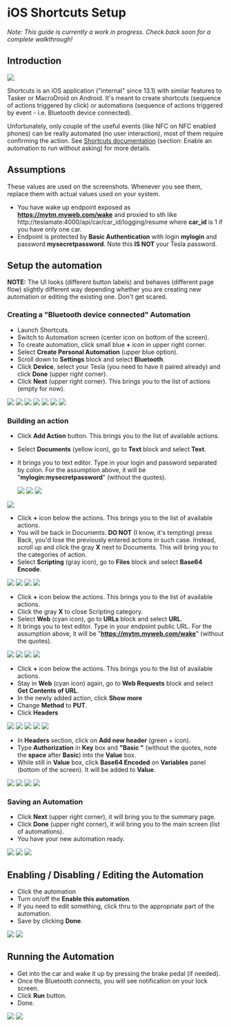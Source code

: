 # iOS Shortcuts Setup

*Note: This guide is currently a work in progress. Check back soon for a complete walkthrough!*

## Introduction

<img src="../images/shortcuts/icon.png" />

Shortcuts is an iOS application ("internal" since 13.1) with similar features to Tasker or MacroDroid on Android. It's meant to create shortcuts (sequence of actions triggered by click) or automations (sequence of actions triggered by event - i.e. Bluetooth device connected). 

Unfortunately, only couple of the useful events (like NFC on NFC enabled phones) can be really automated (no user interaction), most of them require confirming the action. See [Shortcuts documentation](https://support.apple.com/guide/shortcuts/enable-or-disable-a-personal-automation-apd602971e63/ios) (section: Enable an automation to run without asking) for more details.

## Assumptions

These values are used on the screenshots. Whenever you see them, replace them with actual values used on your system.
 * You have wake up endpoint exposed as **https://mytm.myweb.com/wake** and proxied to sth like http://teslamate:4000/api/car/car_id/logging/resume where **car_id** is 1 if you have only one car.
 * Endpoint is protected by **Basic Authentication** with login **mylogin** and password **mysecretpassword**. Note this **IS NOT** your Tesla password.

## Setup the automation

**NOTE:** The UI looks (different button labels) and behaves (different page flow) slightly different way depending whether you are creating new automation or editing the existing one. Don't get scared.

### Creating a "Bluetooth device connected" Automation

 * Launch Shortcuts. 
 * Switch to Automation screen (center icon on bottom of the screen).
 * To create automation, click small blue **+** icon in upper right corner.
 * Select **Create Personal Automation** (upper blue option).
 * Scroll down to **Settings** block and select **Bluetooth**.
 * Click **Device**, select your Tesla (you need to have it paired already) and click **Done** (upper right corner).
 * Click **Next** (upper right corner). This brings you to the list of actions (empty for now).

<img src="../images/shortcuts/create_00_home.png" /> <img src="../images/shortcuts/create_01_aut_home.png" /> <img src="../images/shortcuts/create_02_new_automation_type.png" />
<img src="../images/shortcuts/create_03_triggering_event.png" /> <img src="../images/shortcuts/create_04_bluetooth.png" /> <img src="../images/shortcuts/create_05_bluetooth_device.png" /> 
<img src="../images/shortcuts/create_06_bluetooth_selected.png" />


### Building an action

 * Click **Add Action** button. This brings you to the list of available actions.
 * Select **Documents** (yellow icon), go to **Text** block and select **Text**.
 * It brings you to text editor. Type in your login and password separated by colon. For the assumption above, it will be "**mylogin:mysecretpassword**" (without the quotes).
 
   <img src="../images/shortcuts/create_07_add_action.png" />    <img src="../images/shortcuts/create_08_action_categories.png" />    <img src="../images/shortcuts/create_09_docs_text.png" />
<img src="../images/shortcuts/create_10_text_edit.png" />

 * Click **+** icon below the actions. This brings you to the list of available actions.
 * You will be back in Documents. **DO NOT** (I know, it's tempting) press Back, you'd lose the previously entered actions in such case. Instead, scroll up and click the gray **X** next to Documents. This will bring you to the categories of action.
 * Select **Scripting** (gray icon), go to **Files** block and select **Base64 Encode**.

<img src="../images/shortcuts/create_11_text_edit_filled.png" /> <img src="../images/shortcuts/create_12_documents_close.png" /> <img src="../images/shortcuts/create_13_action_categories.png" />
<img src="../images/shortcuts/create_14_scripting_enc.png" />

 * Click **+** icon below the actions. This brings you to the list of available actions.
 * Click the gray **X** to close Scripting category.
 * Select **Web** (cyan icon), go to **URLs** block and select **URL**.
 * It brings you to text editor. Type in your endpoint public URL. For the assumption above, it will be "**https://mytm.myweb.com/wake**" (without the quotes).
 
<img src="../images/shortcuts/create_15_enc_added.png" /> <img src="../images/shortcuts/create_16_scripting_close.png" /> <img src="../images/shortcuts/create_17_action_categories.png" />
<img src="../images/shortcuts/create_17_url.png" /> 
 
 * Click **+** icon below the actions. This brings you to the list of available actions.
 * Stay in **Web** (cyan icon) again, go to **Web Requests** block and select **Get Contents of URL**.
 * In the newly added action, click **Show more**
 * Change **Method** to **PUT**.
 * Click **Headers**
 
<img src="../images/shortcuts/create_18_url_edit.png" /> <img src="../images/shortcuts/create_19_url_contents.png" /> <img src="../images/shortcuts/create_20_url_contents_added.png" />
<img src="../images/shortcuts/create_21_show_more.png" /> <img src="../images/shortcuts/create_22_method.png" />
 
 * In **Headers** section, click on **Add new header** (green + icon).
 * Type **Authorization** in **Key** box and **"Basic "** (without the quotes, note the **space** after **Basic**) into the **Value** box.
 * While still in **Value** box, click **Base64 Encoded** on **Variables** panel (bottom of the screen). It will be added to **Value**.

<img src="../images/shortcuts/create_23_headers.png" /> <img src="../images/shortcuts/create_24_headers_add.png" /> <img src="../images/shortcuts/create_25_headers_values.png" />
<img src="../images/shortcuts/create_26_headers_values_var.png" />

### Saving an Automation

 * Click **Next** (upper right corner), it will bring you to the summary page.
 * Click **Done** (upper right corner), it will bring you to the main screen (list of automations).
 * You have your new automation ready.

<img src="../images/shortcuts/create_27_contents_filled.png" /> <img src="../images/shortcuts/create_28_automation_detail.png" /> <img src="../images/shortcuts/create_29_automation_list.png" />

## Enabling / Disabling / Editing the Automation
 * Click the automation
 * Turn on/off the **Enable this automation**.
 * If you need to edit something, click thru to the appropriate part of the automation.
 * Save by clicking **Done**.

<img src="../images/shortcuts/edit_01_automation_detail.png" /> <img src="../images/shortcuts/edit_02_edit_actions.png" />

## Running the Automation

 * Get into the car and wake it up by pressing the brake pedal (if needed).
 * Once the Bluetooth connects, you will see notification on your lock screen.   
 * Click **Run** button.
 * Done. 
 
<img src="../images/shortcuts/run_01_run.png" /> <img src="../images/shortcuts/run_00_notification.png" />
   
 
